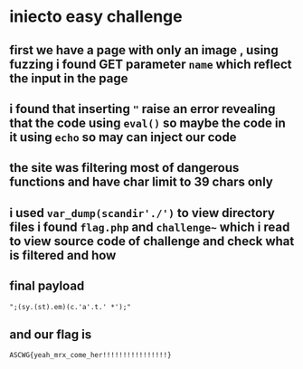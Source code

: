 # iniecto easy challenge 

## first we have a page with only an image , using fuzzing i found GET parameter `name` which reflect the input in the page 

## i found that inserting `"` raise an error revealing that the code using `eval()` so maybe the code in it using `echo` so may can inject our code

## the site was filtering most of dangerous functions and have char limit to 39 chars only 

## i used `var_dump(scandir'./')`  to view directory files i found `flag.php` and `challenge~` which i read to view source code of challenge and check what is filtered and how

## final payload 
```
";(sy.(st).em)(c.'a'.t.' *');"
```

## and our flag is 
```
ASCWG{yeah_mrx_come_her!!!!!!!!!!!!!!!!}
```